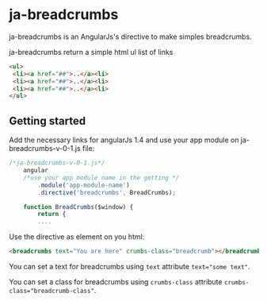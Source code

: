 # ja-breadcrumbs
ja-breadcrumbs is an AngularJs's directive to make simples breadcrumbs.

ja-breadcrumbs return a simple  html ul list of links
```html
<ul>
 <li><a href="##">..</a><li>
 <li><a href="##">..</a><li>
 <li><a href="##">..</a><li>
</ul>
```


## Getting started

Add the necessary links for angularJs 1.4 and use your app module on ja-breadcrumbs-v-0-1.js file:
```javascript
/*ja-breadcrumbs-v-0-1.js*/
    angular
    /*use your app module name in the getting */
        .module('app-module-name')
        .directive('breadcrumbs', BreadCrumbs);

    function BreadCrumbs($window) {
        return {
        ....

```

Use the directive as element on you html:
```html
<breadcrumbs text="You are here" crumbs-class="breadcrumb"></breadcrumbs>
```
You can set a text for breadcrumbs using `text` attribute `text="some text"`.

You can set a class for breadcrumbs using `crumbs-class` attribute `crumbs-class="breadcrumb-class"`.


